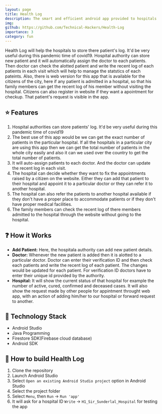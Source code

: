 ```yaml
---
layout: page
title: Health Log
description: The smart and efficient android app provided to hospitals to maintain covid19 patients log. Hospitals can admit new patients and it will automatically assign doctors to each patient.
img: 
github: https://github.com/Technical-Hackers/Health-Log
importance: 3
category: fun
---
```


Health Log will help the hospitals to store there patient's log. It'd be very useful during this pandemic time of covid19. Hospital authority can store new patient and it will automatically assign the doctor to each patients. Then doctor can check the alotted patient and write the recent log of each patients in each visit which will help to manage the statstics of each pateints. Also, there is web version for this app that is available for the citizens of the city, here if any patient is admitted in a hospital, so that his family members can get the recent log of his member without visiting the hospital. Citizens can also register in website if they want a apointment for checkup. That patient's request is visible in the app.

## :star: Features

1. Hospital authorities can store patients' log. It'd be very useful during this pandemic time of covid19
1. The best use of this app would be we can get the exact number of patients in the particular hospital. If all the hospitals in a particular city are using this app then we can get the total number of patients in the whole city easily and also it can we used over the country to get the total number of patients. 
1. It will auto-assign patients to each doctor. And the doctor can update the recent log in each visit.
1. The hospital can decide whether they want to fix the appointments raised by a citizen on the website. Either they can add that patient to their hospital and appoint it to a particular doctor or they can refer it to another hospital.
1. The hospital can also refer the patients to another hospital available if they don't have a proper place to accommodate patients or if they don't have proper medical facilities.
1. The family members can check the recent log of there members admitted to the hospital through the website without going to the hospital.

## :question: How it Works

* **Add Patient:** Here, the hospitala authority can add new patient details.
* **Doctor:** Whenever the new patient is added then it is alotted to a particular doctor. Doctor can enter their verification ID and then check each patients and write the recent log of each patient. The changes would be updated for each patient. For verification ID doctors have to enter their unique id provided by the authority.
* **Hospital:** It will show the current status of that hospital for example the number of active, cured, confirmed and deceased cases. It will also show the request made by other people for appintment throught web app, with an action of adding him/her to our hospital or forward request to another. 

## :satellite: Technology Stack

* Android Studio
* Java Programming
* Firestore SDK(Firebase cloud database)
* Android SDK

## :wrench: How to build Health Log

1. Clone the repository
1. Launch Android Studio
1. Select ```Open an existing Android Studio project``` option in Android Studio
1. Select the project folder
1. Select ```Menu```, then ```Run``` -> ```Run 'app'```
1. It will ask for a hospital ID ```Write``` -> ```H1_Sir_Sunderlal_Hospital``` for testing the app